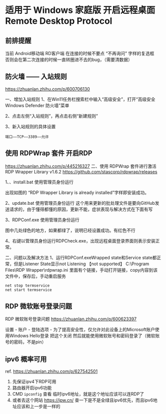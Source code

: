 # 适用于 Windows 家庭版 开启远程桌面 Remote Desktop Protocol

## 前排提醒
当前 Android移动端 RD客户端 在连接的时候不要点 “不再询问” 字样的复选框  
否则会在第二次连接的时候一直转圈进不去的bug，（需要清数据）

## 防火墙 —— 入站规则
https://zhuanlan.zhihu.com/p/600706130


一、增加入站规则
1、在Win11任务栏搜索栏中输入“高级安全”，打开“高级安全 Windows Defender 防火墙”菜单

2、点击左侧“入站规则”，再点击右侧“新建规则”

3、新入站规则的具体设置

`端口——TCP——3389——允许`

## 使用 RDPWrap 套件 开启RDP
https://zhuanlan.zhihu.com/p/445216327
二、使用 RDPWrap 套件进行激活 RDP Wrapper Library v1.6.2
https://github.com/stascorp/rdpwrap/releases

1、、install.bat 使用管理员身份运行

出现如图的 “RDP Wrapper Library is already installed”字样即安装成功。

2、update.bat 使用管理员身份运行
这个用来更新的批处理文件是要向GitHub发送请求的，由于懂得都懂的原因，更新不能，症状表现与解决方式在下面有写

3、RDPConf.exe 使用管理员身份运行

图中几处绿色的地方，如果都绿了，说明已经设置成功。有红色不行

4、右键以管理员身份运行RDPCheck.exe，出现远程桌面登录界面则表示安装正常。

二、问题以及解决方法
1、运行RDPConf.exeWrapped state和Service state都正常，但是Listener State显示not Listening 【not supported】
C:\Program Files\RDP Wrapper\rdpwrap.ini 里面有个链接，手动打开链接，copy内容到该文件中，保存后，手动重启服务
```
net stop termservice
net start termservice
```

## RDP 微软账号登录问题
RDP 微软账号登录问题 https://zhuanlan.zhihu.com/p/600623397

设置 - 账户 - 登陆选项 - 为了提高安全性，仅允许对此设备上的Microsoft账户使用Windows Hello登录  把这个关闭 
然后就能使用微软账号和密码登录了（微软账号的密码，不是pin）

## ipv6 概率可用
ref. https://zhuanlan.zhihu.com/p/627542501

1. 先保证ipv4下RDP可用
2. 路由器开启ipv6功能
3. CMD `ipconfig` 查看 临时ipv6地址，就是这个地址应该可以连RDP了
4. 或者去这个网站 https://ipw.cn/ 查一下是不是全绿且ipv6优先，而且ipv6地址应该和上一步是一样的
